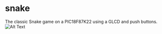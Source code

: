 # snake
The classic Snake game on a PIC18F87K22 using a GLCD and push buttons.
![Alt Text](https://media.giphy.com/media/11UqUCyLd9JMXquLCg/giphy.gif)
